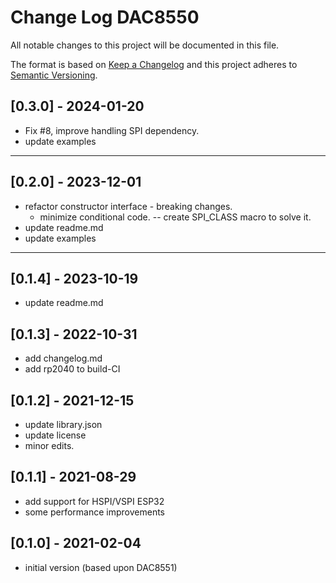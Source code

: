 # Change Log DAC8550

All notable changes to this project will be documented in this file.

The format is based on [Keep a Changelog](http://keepachangelog.com/)
and this project adheres to [Semantic Versioning](http://semver.org/).


## [0.3.0] - 2024-01-20
- Fix #8, improve handling SPI dependency.
- update examples

----

## [0.2.0] - 2023-12-01
- refactor constructor interface - breaking changes.
  - minimize conditional code. -- create SPI_CLASS macro to solve it.
- update readme.md
- update examples

----

## [0.1.4] - 2023-10-19
- update readme.md

## [0.1.3] - 2022-10-31
- add changelog.md
- add rp2040 to build-CI

## [0.1.2] - 2021-12-15
- update library.json
- update license
- minor edits.

## [0.1.1] - 2021-08-29
- add support for HSPI/VSPI ESP32
- some performance improvements

## [0.1.0] - 2021-02-04
- initial version (based upon DAC8551)


